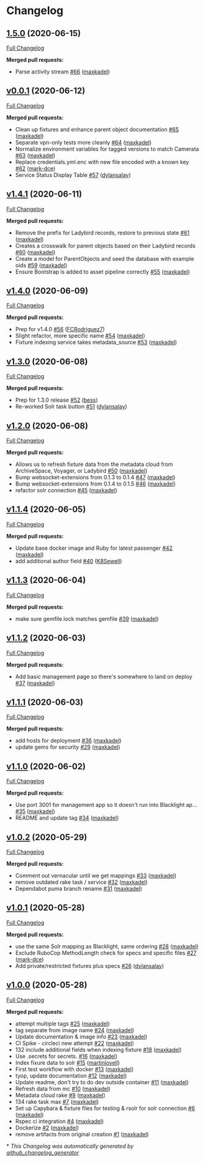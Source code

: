 # Changelog

## [1.5.0](https://github.com/yalelibrary/yul-dc-management/tree/1.5.0) (2020-06-15)

[Full Changelog](https://github.com/yalelibrary/yul-dc-management/compare/v0.0.1...1.5.0)

**Merged pull requests:**

- Parse activity stream [\#66](https://github.com/yalelibrary/yul-dc-management/pull/66) ([maxkadel](https://github.com/maxkadel))

## [v0.0.1](https://github.com/yalelibrary/yul-dc-management/tree/v0.0.1) (2020-06-12)

[Full Changelog](https://github.com/yalelibrary/yul-dc-management/compare/v1.4.1...v0.0.1)

**Merged pull requests:**

- Clean up fixtures and enhance parent object documentation [\#65](https://github.com/yalelibrary/yul-dc-management/pull/65) ([maxkadel](https://github.com/maxkadel))
- Separate vpn-only tests more cleanly [\#64](https://github.com/yalelibrary/yul-dc-management/pull/64) ([maxkadel](https://github.com/maxkadel))
- Normalize environment variables for tagged versions to match Camerata [\#63](https://github.com/yalelibrary/yul-dc-management/pull/63) ([maxkadel](https://github.com/maxkadel))
- Replace credentials.yml.enc with new file encoded with a known key [\#62](https://github.com/yalelibrary/yul-dc-management/pull/62) ([mark-dce](https://github.com/mark-dce))
- Service Status Display Table [\#57](https://github.com/yalelibrary/yul-dc-management/pull/57) ([dylansalay](https://github.com/dylansalay))

## [v1.4.1](https://github.com/yalelibrary/yul-dc-management/tree/v1.4.1) (2020-06-11)

[Full Changelog](https://github.com/yalelibrary/yul-dc-management/compare/v1.4.0...v1.4.1)

**Merged pull requests:**

- Remove the prefix for Ladybird records, restore to previous state [\#61](https://github.com/yalelibrary/yul-dc-management/pull/61) ([maxkadel](https://github.com/maxkadel))
- Creates a crosswalk for parent objects based on their Ladybird records [\#60](https://github.com/yalelibrary/yul-dc-management/pull/60) ([maxkadel](https://github.com/maxkadel))
- Create a model for ParentObjects and seed the database with example oids [\#59](https://github.com/yalelibrary/yul-dc-management/pull/59) ([maxkadel](https://github.com/maxkadel))
- Ensure Bootstrap is added to asset pipeline correctly [\#55](https://github.com/yalelibrary/yul-dc-management/pull/55) ([maxkadel](https://github.com/maxkadel))

## [v1.4.0](https://github.com/yalelibrary/yul-dc-management/tree/v1.4.0) (2020-06-09)

[Full Changelog](https://github.com/yalelibrary/yul-dc-management/compare/v1.3.0...v1.4.0)

**Merged pull requests:**

- Prep for v1.4.0 [\#56](https://github.com/yalelibrary/yul-dc-management/pull/56) ([FCRodriguez7](https://github.com/FCRodriguez7))
- Slight refactor, more specific name [\#54](https://github.com/yalelibrary/yul-dc-management/pull/54) ([maxkadel](https://github.com/maxkadel))
- Fixture indexing service takes metadata\_source [\#53](https://github.com/yalelibrary/yul-dc-management/pull/53) ([maxkadel](https://github.com/maxkadel))

## [v1.3.0](https://github.com/yalelibrary/yul-dc-management/tree/v1.3.0) (2020-06-08)

[Full Changelog](https://github.com/yalelibrary/yul-dc-management/compare/v1.2.0...v1.3.0)

**Merged pull requests:**

- Prep for 1.3.0 release [\#52](https://github.com/yalelibrary/yul-dc-management/pull/52) ([bess](https://github.com/bess))
- Re-worked Solr task button [\#51](https://github.com/yalelibrary/yul-dc-management/pull/51) ([dylansalay](https://github.com/dylansalay))

## [v1.2.0](https://github.com/yalelibrary/yul-dc-management/tree/v1.2.0) (2020-06-08)

[Full Changelog](https://github.com/yalelibrary/yul-dc-management/compare/v1.1.4...v1.2.0)

**Merged pull requests:**

- Allows us to refresh fixture data from the metadata cloud from ArchiveSpace, Voyager, or Ladybird [\#50](https://github.com/yalelibrary/yul-dc-management/pull/50) ([maxkadel](https://github.com/maxkadel))
- Bump websocket-extensions from 0.1.3 to 0.1.4 [\#47](https://github.com/yalelibrary/yul-dc-management/pull/47) ([maxkadel](https://github.com/maxkadel))
- Bump websocket-extensions from 0.1.4 to 0.1.5 [\#46](https://github.com/yalelibrary/yul-dc-management/pull/46) ([maxkadel](https://github.com/maxkadel))
- refactor solr connection [\#45](https://github.com/yalelibrary/yul-dc-management/pull/45) ([maxkadel](https://github.com/maxkadel))

## [v1.1.4](https://github.com/yalelibrary/yul-dc-management/tree/v1.1.4) (2020-06-05)

[Full Changelog](https://github.com/yalelibrary/yul-dc-management/compare/v1.1.3...v1.1.4)

**Merged pull requests:**

- Update base docker image and Ruby for latest passenger [\#42](https://github.com/yalelibrary/yul-dc-management/pull/42) ([maxkadel](https://github.com/maxkadel))
- add additional author field [\#40](https://github.com/yalelibrary/yul-dc-management/pull/40) ([K8Sewell](https://github.com/K8Sewell))

## [v1.1.3](https://github.com/yalelibrary/yul-dc-management/tree/v1.1.3) (2020-06-04)

[Full Changelog](https://github.com/yalelibrary/yul-dc-management/compare/v1.1.2...v1.1.3)

**Merged pull requests:**

- make sure gemfile.lock matches gemfile [\#39](https://github.com/yalelibrary/yul-dc-management/pull/39) ([maxkadel](https://github.com/maxkadel))

## [v1.1.2](https://github.com/yalelibrary/yul-dc-management/tree/v1.1.2) (2020-06-03)

[Full Changelog](https://github.com/yalelibrary/yul-dc-management/compare/v1.1.1...v1.1.2)

**Merged pull requests:**

- Add basic management page so there's somewhere to land on deploy [\#37](https://github.com/yalelibrary/yul-dc-management/pull/37) ([maxkadel](https://github.com/maxkadel))

## [v1.1.1](https://github.com/yalelibrary/yul-dc-management/tree/v1.1.1) (2020-06-03)

[Full Changelog](https://github.com/yalelibrary/yul-dc-management/compare/v1.1.0...v1.1.1)

**Merged pull requests:**

- add hosts for deployment [\#36](https://github.com/yalelibrary/yul-dc-management/pull/36) ([maxkadel](https://github.com/maxkadel))
- update gems for security [\#29](https://github.com/yalelibrary/yul-dc-management/pull/29) ([maxkadel](https://github.com/maxkadel))

## [v1.1.0](https://github.com/yalelibrary/yul-dc-management/tree/v1.1.0) (2020-06-02)

[Full Changelog](https://github.com/yalelibrary/yul-dc-management/compare/v1.0.2...v1.1.0)

**Merged pull requests:**

- Use port 3001 for management app so it doesn't run into Blacklight ap… [\#35](https://github.com/yalelibrary/yul-dc-management/pull/35) ([maxkadel](https://github.com/maxkadel))
- README and update tag [\#34](https://github.com/yalelibrary/yul-dc-management/pull/34) ([maxkadel](https://github.com/maxkadel))

## [v1.0.2](https://github.com/yalelibrary/yul-dc-management/tree/v1.0.2) (2020-05-29)

[Full Changelog](https://github.com/yalelibrary/yul-dc-management/compare/v1.0.1...v1.0.2)

**Merged pull requests:**

- Comment out vernacular until we get mappings [\#33](https://github.com/yalelibrary/yul-dc-management/pull/33) ([maxkadel](https://github.com/maxkadel))
- remove outdated rake task / service [\#32](https://github.com/yalelibrary/yul-dc-management/pull/32) ([maxkadel](https://github.com/maxkadel))
- Dependabot puma branch rename [\#31](https://github.com/yalelibrary/yul-dc-management/pull/31) ([maxkadel](https://github.com/maxkadel))

## [v1.0.1](https://github.com/yalelibrary/yul-dc-management/tree/v1.0.1) (2020-05-28)

[Full Changelog](https://github.com/yalelibrary/yul-dc-management/compare/v1.0.0...v1.0.1)

**Merged pull requests:**

- use the same Solr mapping as Blacklight, same ordering [\#28](https://github.com/yalelibrary/yul-dc-management/pull/28) ([maxkadel](https://github.com/maxkadel))
- Exclude RuboCop MethodLength check for specs and specific files [\#27](https://github.com/yalelibrary/yul-dc-management/pull/27) ([mark-dce](https://github.com/mark-dce))
- Add private/restricted fixtures plus specs [\#26](https://github.com/yalelibrary/yul-dc-management/pull/26) ([dylansalay](https://github.com/dylansalay))

## [v1.0.0](https://github.com/yalelibrary/yul-dc-management/tree/v1.0.0) (2020-05-28)

[Full Changelog](https://github.com/yalelibrary/yul-dc-management/compare/a0afd98bfebf46bce17fd8c79dbffa5fd5209790...v1.0.0)

**Merged pull requests:**

- attempt multiple tags [\#25](https://github.com/yalelibrary/yul-dc-management/pull/25) ([maxkadel](https://github.com/maxkadel))
- tag separate from image name [\#24](https://github.com/yalelibrary/yul-dc-management/pull/24) ([maxkadel](https://github.com/maxkadel))
- Update documentation & image info [\#23](https://github.com/yalelibrary/yul-dc-management/pull/23) ([maxkadel](https://github.com/maxkadel))
- CI Spike - circleci new attempt [\#22](https://github.com/yalelibrary/yul-dc-management/pull/22) ([maxkadel](https://github.com/maxkadel))
- 132 include additional fields when indexing fixture [\#18](https://github.com/yalelibrary/yul-dc-management/pull/18) ([maxkadel](https://github.com/maxkadel))
- Use .secrets for secrets. [\#16](https://github.com/yalelibrary/yul-dc-management/pull/16) ([maxkadel](https://github.com/maxkadel))
- Index fixure data to solr [\#15](https://github.com/yalelibrary/yul-dc-management/pull/15) ([martinlovell](https://github.com/martinlovell))
- First test workflow with docker [\#13](https://github.com/yalelibrary/yul-dc-management/pull/13) ([maxkadel](https://github.com/maxkadel))
- tyop, update documentation [\#12](https://github.com/yalelibrary/yul-dc-management/pull/12) ([maxkadel](https://github.com/maxkadel))
- Update readme, don't try to do dev outside container [\#11](https://github.com/yalelibrary/yul-dc-management/pull/11) ([maxkadel](https://github.com/maxkadel))
- Refresh data from mc [\#10](https://github.com/yalelibrary/yul-dc-management/pull/10) ([maxkadel](https://github.com/maxkadel))
- Metadata cloud rake [\#9](https://github.com/yalelibrary/yul-dc-management/pull/9) ([maxkadel](https://github.com/maxkadel))
- 134 rake task max [\#7](https://github.com/yalelibrary/yul-dc-management/pull/7) ([maxkadel](https://github.com/maxkadel))
- Set up Capybara & fixture files for testing & rsolr for solr connection [\#6](https://github.com/yalelibrary/yul-dc-management/pull/6) ([maxkadel](https://github.com/maxkadel))
- Rspec ci integration [\#4](https://github.com/yalelibrary/yul-dc-management/pull/4) ([maxkadel](https://github.com/maxkadel))
- Dockerize [\#2](https://github.com/yalelibrary/yul-dc-management/pull/2) ([maxkadel](https://github.com/maxkadel))
- remove artifacts from original creation [\#1](https://github.com/yalelibrary/yul-dc-management/pull/1) ([maxkadel](https://github.com/maxkadel))



\* *This Changelog was automatically generated by [github_changelog_generator](https://github.com/github-changelog-generator/github-changelog-generator)*
